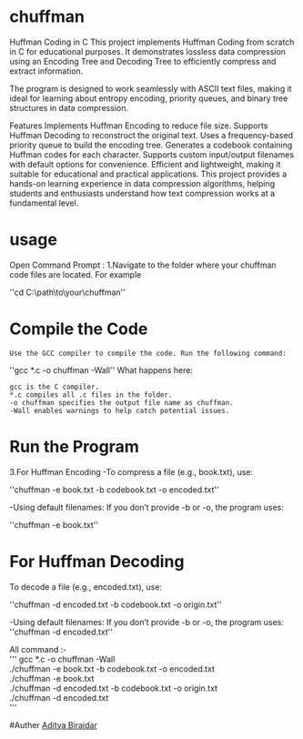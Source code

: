 # chuffman

Huffman Coding in C
This project implements Huffman Coding from scratch in C for educational purposes. It demonstrates lossless data compression using an Encoding Tree and Decoding Tree to efficiently compress and extract information.

The program is designed to work seamlessly with ASCII text files, making it ideal for learning about entropy encoding, priority queues, and binary tree structures in data compression.

Features
Implements Huffman Encoding to reduce file size.
Supports Huffman Decoding to reconstruct the original text.
Uses a frequency-based priority queue to build the encoding tree.
Generates a codebook containing Huffman codes for each character.
Supports custom input/output filenames with default options for convenience.
Efficient and lightweight, making it suitable for educational and practical applications.
This project provides a hands-on learning experience in data compression algorithms, helping students and enthusiasts understand how text compression works at a fundamental level.

# usage
Open Command Prompt :
    1.Navigate to the folder where your chuffman code files are located. For example

''cd C:\path\to\your\chuffman''

# Compile the Code
    Use the GCC compiler to compile the code. Run the following command:
    
''gcc *.c -o chuffman -Wall''
   What happens here:

    gcc is the C compiler.
    *.c compiles all .c files in the folder.
    -o chuffman specifies the output file name as chuffman.
    -Wall enables warnings to help catch potential issues.

# Run the Program
3.For Huffman Encoding
-To compress a file (e.g., book.txt), use:

''chuffman -e book.txt -b codebook.txt -o encoded.txt''

-Using default filenames: If you don’t provide -b or -o, the program uses:

''chuffman -e book.txt''

# For Huffman Decoding

To decode a file (e.g., encoded.txt), use:

''chuffman -d encoded.txt -b codebook.txt -o origin.txt''

-Using default filenames: If you don’t provide -b or -o, the program uses:
''chuffman -d encoded.txt''

All command :- <br>
'''
gcc *.c -o chuffman -Wall <br>
./chuffman -e book.txt -b codebook.txt -o encoded.txt<br>
./chuffman -e book.txt<br>
./chuffman -d encoded.txt -b codebook.txt -o origin.txt<br>
./chuffman -d encoded.txt<br>
'''

#Auther 
[Aditya Birajdar](https://github.com/ifskelton69)
